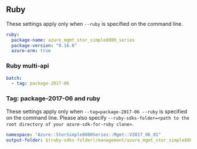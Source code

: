 ## Ruby

These settings apply only when `--ruby` is specified on the command line.

``` yaml $(ruby)
ruby:
  package-name: azure_mgmt_stor_simple8000_series
  package-version: "0.16.0"
  azure-arm: true
```

### Ruby multi-api

``` yaml $(ruby) && $(multiapi)
batch:
  - tag: package-2017-06
```

### Tag: package-2017-06 and ruby

These settings apply only when `--tag=package-2017-06 --ruby` is specified on the command line.
Please also specify `--ruby-sdks-folder=<path to the root directory of your azure-sdk-for-ruby clone>`.

``` yaml $(tag) == 'package-2017-06' && $(ruby)
namespace: "Azure::StorSimple8000Series::Mgmt::V2017_06_01"
output-folder: $(ruby-sdks-folder)/management/azure_mgmt_stor_simple8000_series/lib
```
